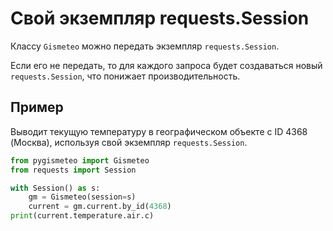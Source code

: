 # Свой экземпляр requests.Session

Классу `Gismeteo` можно передать экземпляр `requests.Session`.

Если его не передать, то для каждого запроса будет создаваться новый `requests.Session`, что понижает производительность.

## Пример

Выводит текущую температуру в географическом объекте с ID 4368 (Москва), используя свой экземпляр `requests.Session`.

```python
from pygismeteo import Gismeteo
from requests import Session

with Session() as s:
    gm = Gismeteo(session=s)
    current = gm.current.by_id(4368)
print(current.temperature.air.c)
```
